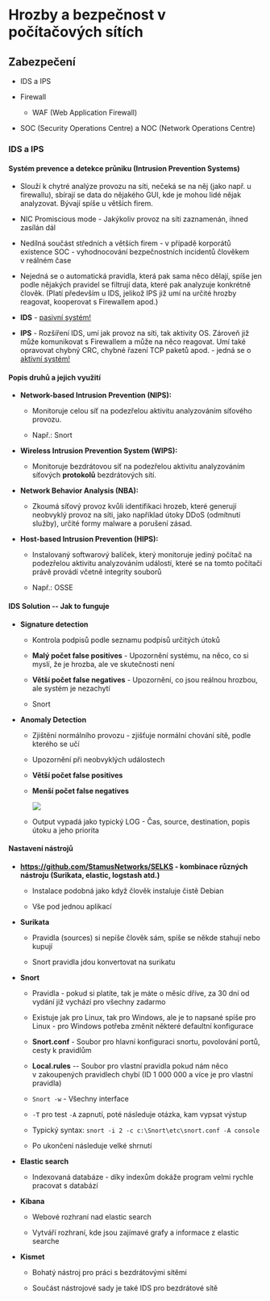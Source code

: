 # Hrozby a bezpečnost v počítačových sítích

## Zabezpečení

- IDS a IPS

- Firewall

  - WAF (Web Application Firewall)

- SOC (Security Operations Centre) a NOC (Network Operations Centre)


### IDS a IPS

#### Systém prevence a detekce průniku (Intrusion Prevention Systems)

- Slouží k chytré analýze provozu na síti, nečeká se na něj (jako např. u firewallu), sbírají se data do nějakého GUI, kde je mohou lidé nějak analyzovat. Bývají spíše u větších firem.

- NIC Promiscious mode - Jakýkoliv provoz na síti zaznamenán, ihned zasílán dál

- Nedílná součást středních a větších firem - v případě korporátů existence SOC - vyhodnocování bezpečnostních incidentů člověkem v reálném čase

- Nejedná se o automatická pravidla, která pak sama něco dělají, spíše jen podle nějakých pravidel se filtrují data, které pak analyzuje konkrétně člověk. (Platí především u IDS, jelikož IPS již umí na určité hrozby reagovat, kooperovat s Firewallem apod.)

- **IDS** - <u>pasivní systém!</u>

- **IPS** - Rozšíření IDS, umí jak provoz na síti, tak aktivity OS. Zároveň již může komunikovat s Firewallem a může na něco reagovat. Umí také opravovat chybný CRC, chybné řazení TCP paketů apod. - jedná se o <u>aktivní systém!</u>

  

#### Popis druhů a jejich využití

-   **Network-based Intrusion Prevention (NIPS):**

    -   Monitoruje celou síť na podezřelou aktivitu analyzováním síťového provozu.

    -   Např.: Snort

-   **Wireless Intrusion Prevention System (WIPS):**

    -   Monitoruje bezdrátovou síť na podezřelou aktivitu analyzováním síťových **protokolů** bezdrátových sítí.

-   **Network Behavior Analysis (NBA):**

    -   Zkoumá síťový provoz kvůli identifikaci hrozeb, které generují neobvyklý provoz na síti, jako například útoky DDoS (odmítnutí služby), určité formy malware a porušení zásad.

-   **Host-based Intrusion Prevention (HIPS):**

    -   Instalovaný softwarový balíček, který monitoruje jediný počítač na podezřelou aktivitu analyzováním událostí, které se na tomto počítači právě provádí včetně integrity souborů

    - Např.: OSSE
    
      

####  IDS Solution -- Jak to funguje

-   **Signature detection**

    -   Kontrola podpisů podle seznamu podpisů určitých útoků

    -   **Malý počet false positives** - Upozornění systému, na něco, co si myslí, že je hrozba, ale ve skutečnosti není

    -   **Větší počet false negatives** - Upozornění, co jsou reálnou hrozbou, ale systém je nezachytí

    -   Snort

-   **Anomaly Detection**

    - Zjištění normálního provozu - zjišťuje normální chování sítě, podle kterého se učí

    - Upozornění při neobvyklých událostech

    - **Větší počet false positives**

    - **Menší počet false negatives**
    
      ![](20-output.png)
    
    - Output vypadá jako typický LOG - Čas, source, destination, popis útoku a jeho priorita
    
      

#### Nastavení nástrojů

-   **<https://github.com/StamusNetworks/SELKS> - kombinace různých nástroju (Surikata, elastic, logstash atd.)**
    -   Instalace podobná jako když člověk instaluje čistě Debian
    
    -   Vše pod jednou aplikací
    
-   **Surikata**

    -   Pravidla (sources) si nepíše člověk sám, spíše se někde stahují nebo kupují

    -   Snort pravidla jdou konvertovat na surikatu

-   **Snort**
    -   Pravidla - pokud si platíte, tak je máte o měsíc dříve, za 30 dní od vydání již vychází pro všechny zadarmo
    
    -   Existuje jak pro Linux, tak pro Windows, ale je to napsané spíše pro Linux - pro Windows potřeba změnit některé defaultní konfigurace
    
    -   **Snort.conf** - Soubor pro hlavní konfiguraci snortu, povolování portů, cesty k pravidlům
    
    -   **Local.rules** -- Soubor pro vlastní pravidla pokud nám něco v zakoupených pravidlech chybí (ID 1 000 000 a více je pro vlastní pravidla)
    
    -   `Snort -w` - Všechny interface
    
    -   `-T` pro test `-A` zapnutí, poté následuje otázka, kam vypsat výstup
    
    -   Typický syntax: `snort -i 2 -c c:\Snort\etc\snort.conf -A console`
    
    -   Po ukončení následuje velké shrnutí
    
-   **Elastic search**
    -   Indexovaná databáze - díky indexům dokáže program velmi rychle pracovat s databází
    
-   **Kibana**
    -   Webové rozhraní nad elastic search
    
    -   Vytváří rozhraní, kde jsou zajímavé grafy a informace z elastic searche
    
-   **Kismet**

    -   Bohatý nástroj pro práci s bezdrátovými sítěmi

    -   Součást nástrojové sady je také IDS pro bezdrátové sítě
